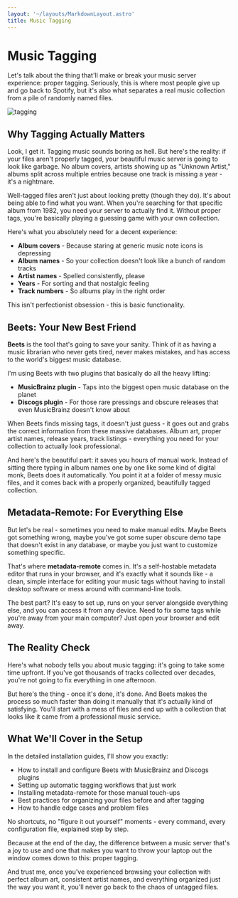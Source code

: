 ```yaml
---
layout: '~/layouts/MarkdownLayout.astro'
title: Music Tagging
---
```


# Music Tagging

Let's talk about the thing that'll make or break your music server experience: proper tagging. Seriously, this is where most people give up and go back to Spotify, but it's also what separates a real music collection from a pile of randomly named files.

![tagging](/tagging.jpg)


## Why Tagging Actually Matters

Look, I get it. Tagging music sounds boring as hell. But here's the reality: if your files aren't properly tagged, your beautiful music server is going to look like garbage. No album covers, artists showing up as "Unknown Artist," albums split across multiple entries because one track is missing a year - it's a nightmare.

Well-tagged files aren't just about looking pretty (though they do). It's about being able to find what you want. When you're searching for that specific album from 1982, you need your server to actually find it. Without proper tags, you're basically playing a guessing game with your own collection.

Here's what you absolutely need for a decent experience:
- **Album covers** - Because staring at generic music note icons is depressing
- **Album names** - So your collection doesn't look like a bunch of random tracks
- **Artist names** - Spelled consistently, please
- **Years** - For sorting and that nostalgic feeling
- **Track numbers** - So albums play in the right order

This isn't perfectionist obsession - this is basic functionality.

## Beets: Your New Best Friend

**Beets** is the tool that's going to save your sanity. Think of it as having a music librarian who never gets tired, never makes mistakes, and has access to the world's biggest music database.

I'm using Beets with two plugins that basically do all the heavy lifting:
- **MusicBrainz plugin** - Taps into the biggest open music database on the planet
- **Discogs plugin** - For those rare pressings and obscure releases that even MusicBrainz doesn't know about

When Beets finds missing tags, it doesn't just guess - it goes out and grabs the correct information from these massive databases. Album art, proper artist names, release years, track listings - everything you need for your collection to actually look professional.

And here's the beautiful part: it saves you hours of manual work. Instead of sitting there typing in album names one by one like some kind of digital monk, Beets does it automatically. You point it at a folder of messy music files, and it comes back with a properly organized, beautifully tagged collection.

## Metadata-Remote: For Everything Else

But let's be real - sometimes you need to make manual edits. Maybe Beets got something wrong, maybe you've got some super obscure demo tape that doesn't exist in any database, or maybe you just want to customize something specific.

That's where **metadata-remote** comes in. It's a self-hostable metadata editor that runs in your browser, and it's exactly what it sounds like - a clean, simple interface for editing your music tags without having to install desktop software or mess around with command-line tools.

The best part? It's easy to set up, runs on your server alongside everything else, and you can access it from any device. Need to fix some tags while you're away from your main computer? Just open your browser and edit away.

## The Reality Check

Here's what nobody tells you about music tagging: it's going to take some time upfront. If you've got thousands of tracks collected over decades, you're not going to fix everything in one afternoon. 

But here's the thing - once it's done, it's done. And Beets makes the process so much faster than doing it manually that it's actually kind of satisfying. You'll start with a mess of files and end up with a collection that looks like it came from a professional music service.

## What We'll Cover in the Setup

In the detailed installation guides, I'll show you exactly:
- How to install and configure Beets with MusicBrainz and Discogs plugins
- Setting up automatic tagging workflows that just work
- Installing metadata-remote for those manual touch-ups
- Best practices for organizing your files before and after tagging
- How to handle edge cases and problem files

No shortcuts, no "figure it out yourself" moments - every command, every configuration file, explained step by step.

Because at the end of the day, the difference between a music server that's a joy to use and one that makes you want to throw your laptop out the window comes down to this: proper tagging.

And trust me, once you've experienced browsing your collection with perfect album art, consistent artist names, and everything organized just the way you want it, you'll never go back to the chaos of untagged files.
